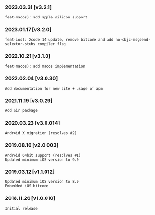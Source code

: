 ### 2023.03.31 [v3.2.1]

```
feat(macos): add apple silicon support
```

### 2023.01.17 [v3.2.0]

```
feat(ios): Xcode 14 update, remove bitcode and add no-objc-msgsend-selector-stubs compiler flag 
```

### 2022.10.21 [v3.1.0]

```
feat(macos): add macos implementation
```

### 2022.02.04 [v3.0.30]

```
Add documentation for new site + usage of apm
```

### 2021.11.19 [v3.0.29]

```
Add air package
```



### 2020.03.23 [v3.0.014]

```
Android X migration (resolves #2)
```


### 2019.08.16 [v2.0.003]

```
Android 64bit support (resolves #1)
Updated minimum iOS version to 9.0
```


### 2019.03.12 [v1.1.012]

```
Updated minimum iOS version to 8.0
Embedded iOS bitcode
```


### 2018.11.26 [v1.0.010]

```
Initial release
```

